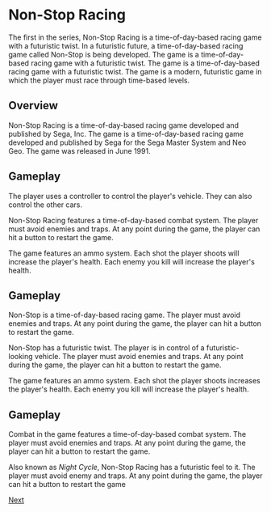 # Non-Stop Racing

The first in the series, Non-Stop Racing is a time-of-day-based racing game with a futuristic twist. In a futuristic future, a time-of-day-based racing game called Non-Stop is being developed. The game is a time-of-day-based racing game with a futuristic twist. The game is a time-of-day-based racing game with a futuristic twist. The game is a modern, futuristic game in which the player must race through time-based levels.

## Overview

Non-Stop Racing is a time-of-day-based racing game developed and published by Sega, Inc. The game is a time-of-day-based racing game developed and published by Sega for the Sega Master System and Neo Geo. The game was released in June 1991.

## Gameplay

The player uses a controller to control the player's vehicle. They can also control the other cars.

Non-Stop Racing features a time-of-day-based combat system. The player must avoid enemies and traps. At any point during the game, the player can hit a button to restart the game.

The game features an ammo system. Each shot the player shoots will increase the player's health. Each enemy you kill will increase the player's health.

## Gameplay

Non-Stop is a time-of-day-based racing game. The player must avoid enemies and traps. At any point during the game, the player can hit a button to restart the game.

Non-Stop has a futuristic twist. The player is in control of a futuristic-looking vehicle. The player must avoid enemies and traps. At any point during the game, the player can hit a button to restart the game.

The game features an ammo system. Each shot the player shoots increases the player's health. Each enemy you kill will increase the player's health.

## Gameplay

Combat in the game features a time-of-day-based combat system. The player must avoid enemies and traps. At any point during the game, the player can hit a button to restart the game.

Also known as _Night Cycle_, Non-Stop Racing has a futuristic feel to it. The player must avoid enemy and traps. At any point during the game, the player can hit a button to restart the game

[Next](115.md)